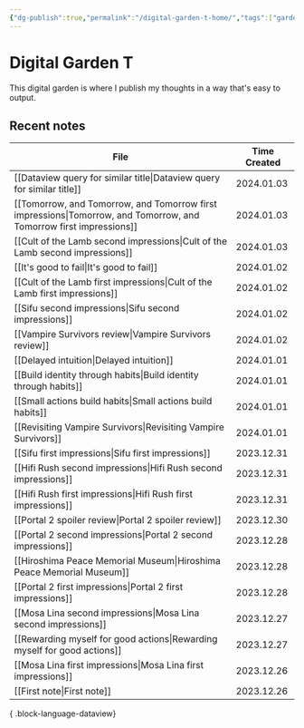 ```yaml
---
{"dg-publish":true,"permalink":"/digital-garden-t-home/","tags":["gardenEntry"],"created":"2023-12-26T20:57:28.391+09:00","updated":"2024-01-03T11:36:52.649+09:00"}
---
```



# Digital Garden T

This digital garden is where I publish my thoughts in a way that's easy to output.

## Recent notes

| File                                                                                                                  | Time Created |
| --------------------------------------------------------------------------------------------------------------------- | ------------ |
| [[Dataview query for similar title\|Dataview query for similar title]]                                             | 2024.01.03   |
| [[Tomorrow, and Tomorrow, and Tomorrow first impressions\|Tomorrow, and Tomorrow, and Tomorrow first impressions]] | 2024.01.03   |
| [[Cult of the Lamb second impressions\|Cult of the Lamb second impressions]]                                       | 2024.01.03   |
| [[It's good to fail\|It's good to fail]]                                                                           | 2024.01.02   |
| [[Cult of the Lamb first impressions\|Cult of the Lamb first impressions]]                                         | 2024.01.02   |
| [[Sifu second impressions\|Sifu second impressions]]                                                               | 2024.01.02   |
| [[Vampire Survivors review\|Vampire Survivors review]]                                                             | 2024.01.02   |
| [[Delayed intuition\|Delayed intuition]]                                                                           | 2024.01.01   |
| [[Build identity through habits\|Build identity through habits]]                                                   | 2024.01.01   |
| [[Small actions build habits\|Small actions build habits]]                                                         | 2024.01.01   |
| [[Revisiting Vampire Survivors\|Revisiting Vampire Survivors]]                                                     | 2024.01.01   |
| [[Sifu first impressions\|Sifu first impressions]]                                                                 | 2023.12.31   |
| [[Hifi Rush second impressions\|Hifi Rush second impressions]]                                                     | 2023.12.31   |
| [[Hifi Rush first impressions\|Hifi Rush first impressions]]                                                       | 2023.12.31   |
| [[Portal 2 spoiler review\|Portal 2 spoiler review]]                                                               | 2023.12.30   |
| [[Portal 2 second impressions\|Portal 2 second impressions]]                                                       | 2023.12.28   |
| [[Hiroshima Peace Memorial Museum\|Hiroshima Peace Memorial Museum]]                                               | 2023.12.28   |
| [[Portal 2 first impressions\|Portal 2 first impressions]]                                                         | 2023.12.28   |
| [[Mosa Lina second impressions\|Mosa Lina second impressions]]                                                     | 2023.12.27   |
| [[Rewarding myself for good actions\|Rewarding myself for good actions]]                                           | 2023.12.27   |
| [[Mosa Lina first impressions\|Mosa Lina first impressions]]                                                       | 2023.12.26   |
| [[First note\|First note]]                                                                                         | 2023.12.26   |

{ .block-language-dataview}
